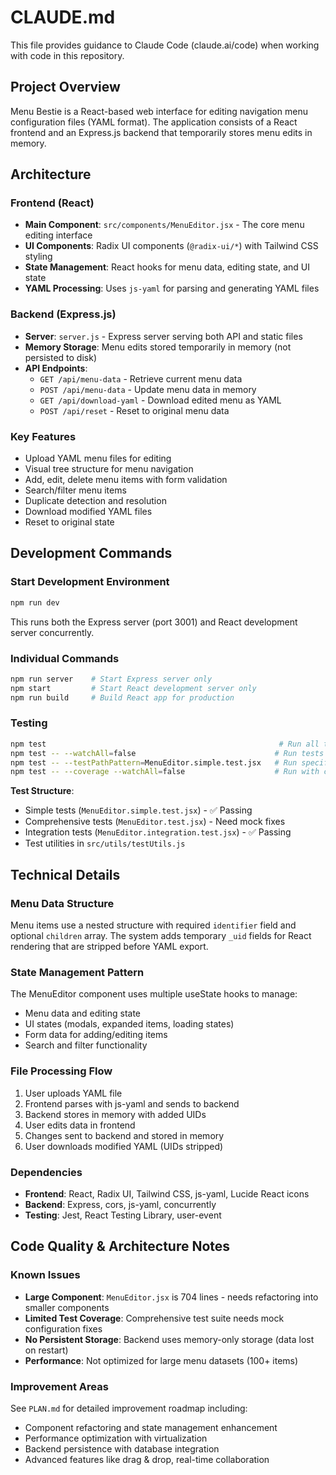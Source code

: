 # CLAUDE.md

This file provides guidance to Claude Code (claude.ai/code) when working with code in this repository.

## Project Overview

Menu Bestie is a React-based web interface for editing navigation menu configuration files (YAML format). The application consists of a React frontend and an Express.js backend that temporarily stores menu edits in memory.

## Architecture

### Frontend (React)
- **Main Component**: `src/components/MenuEditor.jsx` - The core menu editing interface
- **UI Components**: Radix UI components (`@radix-ui/*`) with Tailwind CSS styling
- **State Management**: React hooks for menu data, editing state, and UI state
- **YAML Processing**: Uses `js-yaml` for parsing and generating YAML files

### Backend (Express.js)
- **Server**: `server.js` - Express server serving both API and static files  
- **Memory Storage**: Menu edits stored temporarily in memory (not persisted to disk)
- **API Endpoints**:
  - `GET /api/menu-data` - Retrieve current menu data
  - `POST /api/menu-data` - Update menu data in memory
  - `GET /api/download-yaml` - Download edited menu as YAML
  - `POST /api/reset` - Reset to original menu data

### Key Features
- Upload YAML menu files for editing
- Visual tree structure for menu navigation
- Add, edit, delete menu items with form validation
- Search/filter menu items
- Duplicate detection and resolution
- Download modified YAML files
- Reset to original state

## Development Commands

### Start Development Environment
```bash
npm run dev
```
This runs both the Express server (port 3001) and React development server concurrently.

### Individual Commands
```bash
npm run server    # Start Express server only
npm start         # Start React development server only
npm run build     # Build React app for production
```

### Testing
```bash
npm test                                                    # Run all tests in watch mode
npm test -- --watchAll=false                               # Run tests once without watch
npm test -- --testPathPattern=MenuEditor.simple.test.jsx   # Run specific test file
npm test -- --coverage --watchAll=false                    # Run with coverage report
```

**Test Structure**: 
- Simple tests (`MenuEditor.simple.test.jsx`) - ✅ Passing
- Comprehensive tests (`MenuEditor.test.jsx`) - Need mock fixes
- Integration tests (`MenuEditor.integration.test.jsx`) - ✅ Passing
- Test utilities in `src/utils/testUtils.js`

## Technical Details

### Menu Data Structure
Menu items use a nested structure with required `identifier` field and optional `children` array. The system adds temporary `_uid` fields for React rendering that are stripped before YAML export.

### State Management Pattern
The MenuEditor component uses multiple useState hooks to manage:
- Menu data and editing state
- UI states (modals, expanded items, loading states)  
- Form data for adding/editing items
- Search and filter functionality

### File Processing Flow
1. User uploads YAML file
2. Frontend parses with js-yaml and sends to backend
3. Backend stores in memory with added UIDs
4. User edits data in frontend
5. Changes sent to backend and stored in memory
6. User downloads modified YAML (UIDs stripped)

### Dependencies
- **Frontend**: React, Radix UI, Tailwind CSS, js-yaml, Lucide React icons
- **Backend**: Express, cors, js-yaml, concurrently
- **Testing**: Jest, React Testing Library, user-event

## Code Quality & Architecture Notes

### Known Issues
- **Large Component**: `MenuEditor.jsx` is 704 lines - needs refactoring into smaller components
- **Limited Test Coverage**: Comprehensive test suite needs mock configuration fixes
- **No Persistent Storage**: Backend uses memory-only storage (data lost on restart)
- **Performance**: Not optimized for large menu datasets (100+ items)

### Improvement Areas
See `PLAN.md` for detailed improvement roadmap including:
- Component refactoring and state management enhancement
- Performance optimization with virtualization
- Backend persistence with database integration  
- Advanced features like drag & drop, real-time collaboration